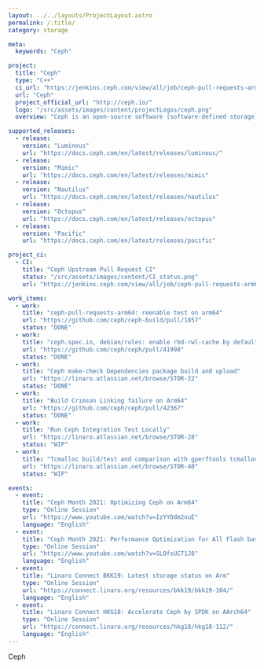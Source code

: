 ```yaml
---
layout: ../../layouts/ProjectLayout.astro
permalink: /:title/
category: storage

meta:
  keywords: "Ceph"

project:
  title: "Ceph"
  type: "C++"
  ci_url: "https://jenkins.ceph.com/view/all/job/ceph-pull-requests-arm64/"
  url: "Ceph"
  project_official_url: "http://ceph.io/"
  logo: "/src/assets/images/content/projectLogos/ceph.png"
  overview: "Ceph is an open-source software (software-defined storage) storage platform, implements object storage on a single distributed computer cluster, and provides 3-in-1 interfaces for object-, block- and file-level storage. Ceph aims primarily for completely distributed operation without a single point of failure, scalable to the exabyte level, and freely available. Ceph replicates data and makes it fault-tolerant, using commodity hardware, Ethernet IP and requiring no specific hardware support. The Ceph’s system offers disaster recovery and data redundancy through techniques such as replication, erasure coding, snapshots and storage cloning. As a result of its design, the system is both self-healing and self-managing, aiming to minimize administration time and other costs."

supported_releases:
  - release:
    version: "Luminous"
    url: "https://docs.ceph.com/en/latest/releases/luminous/"
  - release:
    version: "Mimic"
    url: "https://docs.ceph.com/en/latest/releases/mimic"
  - release:
    version: "Nautilus"
    url: "https://docs.ceph.com/en/latest/releases/nautilus"
  - release:
    version: "Octopus"
    url: "https://docs.ceph.com/en/latest/releases/octopus"
  - release:
    version: "Pacific"
    url: "https://docs.ceph.com/en/latest/releases/pacific"

project_ci:
  - CI:
    title: "Ceph Upstream Pull Request CI"
    status: "/src/assets/images/content/CI_status.png"
    url: "https://jenkins.ceph.com/view/all/job/ceph-pull-requests-arm64/"

work_items:
  - work:
    title: "ceph-pull-requests-arm64: reenable test on arm64"
    url: "https://github.com/ceph/ceph-build/pull/1857"
    status: "DONE"
  - work:
    title: "ceph.spec.in, debian/rules: enable rbd-rwl-cache by default"
    url: "https://github.com/ceph/ceph/pull/41998"
    status: "DONE"
  - work:
    title: "Ceph make-check Dependencies package build and upload"
    url: "https://linaro.atlassian.net/browse/STOR-22"
    status: "DONE"
  - work:
    title: "Build Crimson Linking failure on Arm64"
    url: "https://github.com/ceph/ceph/pull/42367"
    status: "DONE"
  - work:
    title: "Run Ceph Integration Test Locally"
    url: "https://linaro.atlassian.net/browse/STOR-28"
    status: "WIP"
  - work:
    title: "Tcmalloc build/test and comparison with gperftools tcmalloc funtion"
    url: "https://linaro.atlassian.net/browse/STOR-40"
    status: "WIP"

events:
  - event:
    title: "Ceph Month 2021: Optimizing Ceph on Arm64"
    type: "Online Session"
    url: "https://www.youtube.com/watch?v=IzYYOdm2nuE"
    language: "English"
  - event:
    title: "Ceph Month 2021: Performance Optimization for All Flash based on aarch64"
    type: "Online Session"
    url: "https://www.youtube.com/watch?v=SLOfsUC71J8"
    language: "English"
  - event:
    title: "Linaro Connect BKK19: Latest storage status on Arm"
    type: "Online Session"
    url: "https://connect.linaro.org/resources/bkk19/bkk19-104/"
    language: "English"
  - event:
    title: "Linaro Connect HKG18: Accelerate Ceph by SPDK on AArch64"
    type: "Online Session"
    url: "https://connect.linaro.org/resources/hkg18/hkg18-112/"
    language: "English"
---
```


<p>Ceph</p>
